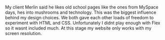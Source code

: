 My client Merlin said he likes old school pages like the ones from MySpace days, hes into mushrooms and technology.
This was the biggest influence behind my design choices.
We both gave each other loads of freedom to experiment with HTML and CSS.
Unfortunately I didnt play enough with Flex so it wasnt included much.
At this stage my website only works with my screen resolution.